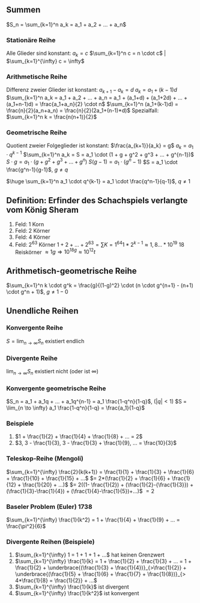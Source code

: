 ## Summen
$S_n = \sum_{k=1}^n a_k = a_1 + a_2 + ... + a_n$
### Stationäre Reihe
Alle Glieder sind konstant: $a_k = c$ $\sum_{k=1}^n c = n \cdot c$ | $\sum_{k=1}^{\infty} c = \infty$
### Arithmetische Reihe
Differenz zweier Glieder ist konstant: $a_{k+1} - a_k = d$ 
$a_k = a_1 + (k-1)d$ 
$\sum_{k=1}^n a_k = a_1 + a_2 + ... + a_n = a_1 + (a_1+d) + (a_1+2d) + ... + (a_1+n-1)d) = \frac{a_1+a_n}{2} \cdot n$ 
$\sum_{k=1}^n (a_1+(k-1)d) = \frac{n}{2}(a_n+a_n) = \frac{n}{2}(2a_1+(n-1)*d)$
Spezialfall: $\sum_{k=1}^n k = \frac{n(n+1)}{2}$
### Geometrische Reihe
Quotient zweier Folgeglieder ist konstant: $\frac{a_{k+1}}{a_k} = g$ 
$a_k = a_1 \cdot q^{k-1}$
$\sum_{k=1}^n a_k = S = a_1 \cdot (1 + g + g^2 + g^3 + ... + g^{n-1})$ 
$S \cdot g = a_1 \cdot (g + g^2 + g^3 + ... + g^n)$
$S(g-1) = a_1 \cdot (g^n - 1)$
$S = a_1 \cdot \frac{g^n-1}{g-1}$, $g \neq q$

$\huge \sum_{k=1}^n a_1 \cdot q^{k-1} = a_1 \cdot \frac{q^n-1}{q-1}$, $q \neq 1$
## Definition: Erfinder des Schachspiels verlangte vom König Sheram
1. Feld: 1 Korn
2. Feld: 2 Körner
3. Feld: 4 Körner
4. Feld: $2^{63}$ Körner
$1 + 2 + ... + 2^63 = \sum{K=1}^64 1*2^{k-1} \approx 1,8...*10^{19}$
$18$ Reiskörner $\approx 1 g \Rightarrow 10^{18g} \approx 10^{12} t$  
## Arithmetisch-geometrische Reihe
$\sum_{k=1}^n k \cdot g^k = \frac{g}{(1-g)^2} \cdot (n \cdot g^{n+1} - (n+1) \cdot g^n + 1)$, $g \neq 1-0$
## Unendliche Reihen
### Konvergente Reihe
$S = \lim_{n \to \infty} S_n$ existiert endlich
### Divergente Reihe
$\lim_{n \to \infty} S_n$ existiert nicht (oder ist $\infty$)
### Konvergente geometrische Reihe
$S_n = a_1 + a_1q + ... + a_1q^{n-1} = a_1 \frac{1-q^n}{1-q}$, $(|q|<1)$ $S = \lim_{n \to \infty} a_1 \frac{1-q^n}{1-q} = \frac{a_1}{1-q}$
### Beispiele
1. $1 + \frac{1}{2} + \frac{1}{4} + \frac{1}{8} + ... = 2$
2. $3, 3 - \frac{1}{3}, 3 - \frac{1}{3} + \frac{1}{9}, ... = \frac{10}{3}$
### Teleskop-Reihe (Mengoli)
$\sum_{k=1}^{\infty} \frac{2}{k(k+1)} = \frac{1}{1} + \frac{1}{3} + \frac{1}{6} + \frac{1}{10} + \frac{1}{15} + ...$
$= 2*(\frac{1}{2} + \frac{1}{6} + \frac{1}{12} + \frac{1}{20} + ...)$
$= 2((1- \frac{1}{2}) + (\frac{1}{2}-{\frac{1}{3}}) + (\frac{1}{3}-\frac{1}{4}) + (\frac{1}{4}-\frac{1}{5})+...)$
$=2$
### Baseler Problem (Euler) 1738
$\sum_{k=1}^{\infty} \frac{1}{k^2} = 1 + \frac{1}{4} + \frac{1}{9} + ... = \frac{\pi^2}{6}$
### Divergente Reihen (Beispiele)
1. $\sum_{k=1}^{\infty} 1 = 1 + 1 + 1 + ...$ hat keinen Grenzwert
2. $\sum_{k=1}^{\infty} \frac{1}{k} = 1 + \frac{1}{2} + \frac{1}{3} + ... = 1 + \frac{1}{2} + \underbrace{(\frac{1}{3} + \frac{1}{4})}_{>\frac{1}{2}} + \underbrace{(\frac{1}{5} + \frac{1}{6} + \frac{1}{7} + \frac{1}{8})}_{> 4*\frac{1}{8} = \frac{1}{2}} + ...$
3. $\sum_{k=1}^{\infty} \frac{1}{k}$ ist divergent
4. $\sum_{k=1}^{\infty} \frac{1}{k^2}$ ist konvergent
